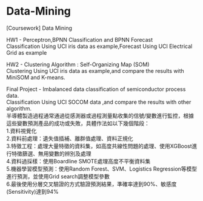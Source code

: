 # Data-Mining
[Coursework] Data Mining  

HW1 - Perceptron,BPNN Classification and BPNN Forecast   
Classification Using UCI iris data as example,Forecast Using UCI Electrical Grid as example   

HW2 - Clustering Algorithm : Self-Organizing Map (SOM)  
Clustering Using UCI iris data as example,and compare the results with MiniSOM and K-means.  

Final Project - Imbalanced data classification of semiconductor process data.  
Classification Using UCI SOCOM data ,and compare the results with other algorithm.  
半導體製造過程通常通過從感測器或過程測量點收集的信號/變數進行監控，根據這些變數預測產品的成功或失敗，具體作法如以下幾個階段：  
1.資料視覺化  
2.資料前處理：遺失值插補、離群值處理、資料正規化  
3.特徵工程：處理大量特徵的資料集，如高度共線性問題的處理、使用XGBoost進行特徵篩選、無用變數的辨別及處理  
4.資料過採樣：使用Boardline SMOTE處理高度不平衡資料集  
5.機器學習模型預測：使用Random Forest、SVM、Logistics Regression等模型進行預測，並使用Grid search調整模型參數  
6.最後使用分層交叉驗證的方式驗證預測結果，準確率達到90%、敏感度(Sensitivity)達到94%  
